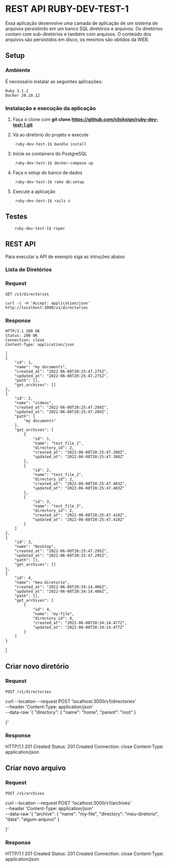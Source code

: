 # REST API RUBY-DEV-TEST-1

Essa aplicação desenvolve uma camada de aplicação de um sistema de arquivos persistindo em um 
banco SQL diretórios e arquivos. Os diretórios contam com sub-diretórios e também com arquivos.
O conteúdo dos arquivos são persistidos em disco, os mesmos são obtidos da WEB. 

## Setup

### Ambiente
É necessário instalar as seguintes aplicações:

    Ruby 3.1.2
    Docker 20.10.12

### Instalação e execução da aplicação

1. Faça o clone com **git clone https://github.com/clicksign/ruby-dev-test-1.git**

2. Vá ao diretório do projeto e execute

        ruby-dev-test-1$ bundle install


3. Inicie os containers do PostgreSQL

        ruby-dev-test-1$ docker-compose up


4. Faça o setup do banco de dados

        ruby-dev-test-1$ rake db:setup

7. Execute a aplicação 

        ruby-dev-test-1$ rails s

## Testes

        ruby-dev-test-1$ rspec

## REST API

Para executar a API de exemplo siga as intruções abaixo

### Lista de Diretórios

### Request

`GET /v1/directories`

    curl -i -H 'Accept: application/json' http://localhost:3000/v1/directories

### Response
    HTTP/1.1 200 OK
    Status: 200 OK
    Connection: close
    Content-Type: application/json

    [
    {
        "id": 1,
        "name": "my documents",
        "created_at": "2022-06-08T20:25:47.275Z",
        "updated_at": "2022-06-08T20:25:47.275Z",
        "path": [],
        "get_archives": []
    },
    {
        "id": 2,
        "name": "videos",
        "created_at": "2022-06-08T20:25:47.289Z",
        "updated_at": "2022-06-08T20:25:47.289Z",
        "path": [
            "my documents"
        ],
        "get_archives": [
            {
                "id": 1,
                "name": "test_file_1",
                "directory_id": 2,
                "created_at": "2022-06-08T20:25:47.388Z",
                "updated_at": "2022-06-08T20:25:47.388Z"
            },
            {
                "id": 2,
                "name": "test_file_2",
                "directory_id": 2,
                "created_at": "2022-06-08T20:25:47.403Z",
                "updated_at": "2022-06-08T20:25:47.403Z"
            },
            {
                "id": 3,
                "name": "test_file_3",
                "directory_id": 2,
                "created_at": "2022-06-08T20:25:47.410Z",
                "updated_at": "2022-06-08T20:25:47.410Z"
            }
        ]
    },
    {
        "id": 3,
        "name": "Desktop",
        "created_at": "2022-06-08T20:25:47.295Z",
        "updated_at": "2022-06-08T20:25:47.295Z",
        "path": [],
        "get_archives": []
    },
    {
        "id": 4,
        "name": "meu-diretorio",
        "created_at": "2022-06-08T20:34:14.406Z",
        "updated_at": "2022-06-08T20:34:14.406Z",
        "path": [],
        "get_archives": [
            {
                "id": 4,
                "name": "my-file",
                "directory_id": 4,
                "created_at": "2022-06-08T20:34:14.477Z",
                "updated_at": "2022-06-08T20:34:14.477Z"
            }
        ]
    }
]

## Criar novo diretório

### Request

`POST /v1/directories`

curl --location --request POST 'localhost:3000/v1/directories' \
--header 'Content-Type: application/json' \
--data-raw '{
    "directory": {
        "name": "home",
        "parent": "root"
    }
    
}'

### Response

  HTTP/1.1 201 Created
  Status: 201 Created
  Connection: close
  Content-Type: application/json

  ## Criar novo arquivo

### Request

`POST /v1/archives`

curl --location --request POST 'localhost:3000/v1/archives' \
--header 'Content-Type: application/json' \
--data-raw '{
    "archive": {
        "name": "my-file",
        "directory": "meu-diretorio",
        "data": "algum-arquivo"
    }
    
}'

### Response

  HTTP/1.1 201 Created
  Status: 201 Created
  Connection: close
  Content-Type: application/json
